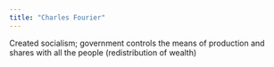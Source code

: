 ```yaml
---
title: "Charles Fourier"
---
```

Created socialism; government controls the means of production and shares with all the people (redistribution of wealth)

